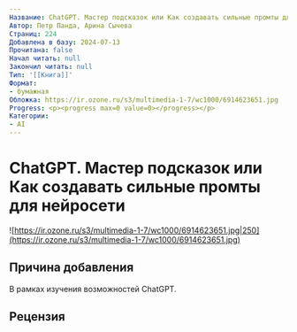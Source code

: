 ```yaml
---
Название: ChatGPT. Мастер подсказок или Как создавать сильные промты для нейросети
Автор: Петр Панда, Арина Сычева
Страниц: 224
Добавлена в базу: 2024-07-13
Прочитана: false
Начал читать: null
Закончил читать: null
Тип: '[[Книга]]'
Формат:
- бумажная
Обложка: https://ir.ozone.ru/s3/multimedia-1-7/wc1000/6914623651.jpg
Progress: <p><progress max=0 value=0></progress></p>
Категории:
- AI
---
```

# ChatGPT. Мастер подсказок или Как создавать сильные промты для нейросети

![https://ir.ozone.ru/s3/multimedia-1-7/wc1000/6914623651.jpg|250](https://ir.ozone.ru/s3/multimedia-1-7/wc1000/6914623651.jpg)

## Причина добавления

В рамках изучения возможностей ChatGPT.

## Рецензия